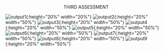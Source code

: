<DIV align="center">THIRD ASSESSMENT</DIV>

![output1](./src/assets/output1.png){:height="20%" width="20%"}
![output2](./src/assets/output2.png){:height="20%" width="50%"}
![output3](./src/assets/output3.png){:height="20%" width="50%"}
![output4](./src/assets/output4.png){:height="20%" width="50%"}
![output5](./src/assets/output5.png){:height="20%" width="50%"}
![output6](./src/assets/output6.png){:height="20%" width="50%"}
![output7](./src/assets/output7.png){:height="20%" width="50%"}
![output8](./src/assets/output8.png){:height="20%" width="50%"}
![output9](./src/assets/output9.png){:height="20%" width="50%"}
